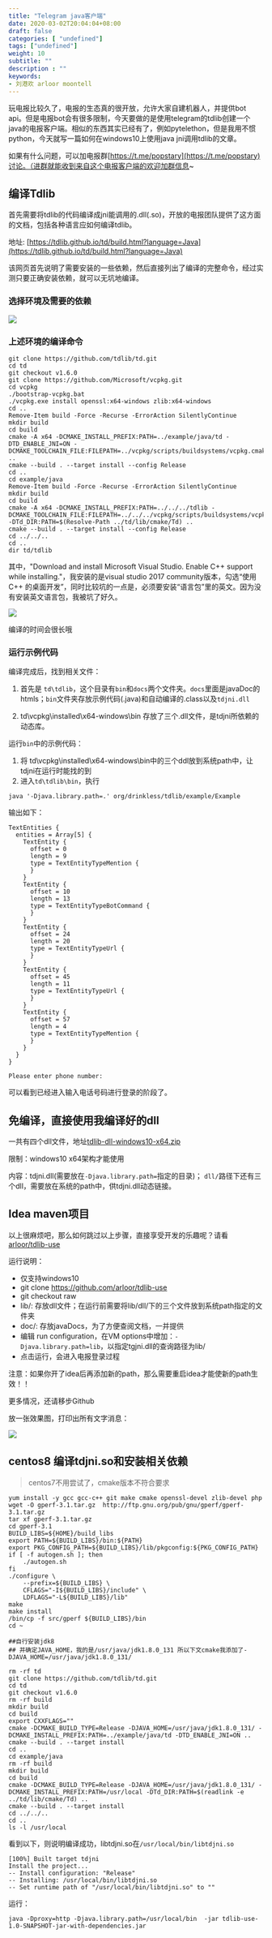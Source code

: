 ```yaml
---
title: "Telegram java客户端"
date: 2020-03-02T20:04:04+08:00
draft: false
categories: [ "undefined"]
tags: ["undefined"]
weight: 10
subtitle: ""
description : ""
keywords:
- 刘港欢 arloor moontell
---
```


玩电报比较久了，电报的生态真的很开放，允许大家自建机器人，并提供bot api。但是电报bot会有很多限制，今天要做的是使用telegram的tdlib创建一个java的电报客户端。相似的东西其实已经有了，例如pytelethon，但是我用不惯python，今天就写一篇如何在windows10上使用java jni调用tdlib的文章。

如果有什么问题，可以加电报群[https://t.me/popstary](https://t.me/popstary)讨论。（进群就能收到来自这个电报客户端的欢迎加群信息~

<!--more-->

## 编译Tdlib

首先需要将tdlib的代码编译成jni能调用的.dll(.so)，开放的电报团队提供了这方面的文档，包括各种语言应如何编译tdlib。

地址: [https://tdlib.github.io/td/build.html?language=Java](https://tdlib.github.io/td/build.html?language=Java)

该网页首先说明了需要安装的一些依赖，然后直接列出了编译的完整命令，经过实测只要正确安装依赖，就可以无坑地编译。


### 选择环境及需要的依赖

![](/img/dependency-4-tdlib-windows.png)


### 上述环境的编译命令
```shell
git clone https://github.com/tdlib/td.git
cd td
git checkout v1.6.0
git clone https://github.com/Microsoft/vcpkg.git
cd vcpkg
./bootstrap-vcpkg.bat
./vcpkg.exe install openssl:x64-windows zlib:x64-windows
cd ..
Remove-Item build -Force -Recurse -ErrorAction SilentlyContinue
mkdir build
cd build
cmake -A x64 -DCMAKE_INSTALL_PREFIX:PATH=../example/java/td -DTD_ENABLE_JNI=ON -DCMAKE_TOOLCHAIN_FILE:FILEPATH=../vcpkg/scripts/buildsystems/vcpkg.cmake ..
cmake --build . --target install --config Release
cd ..
cd example/java
Remove-Item build -Force -Recurse -ErrorAction SilentlyContinue
mkdir build
cd build
cmake -A x64 -DCMAKE_INSTALL_PREFIX:PATH=../../../tdlib -DCMAKE_TOOLCHAIN_FILE:FILEPATH=../../../vcpkg/scripts/buildsystems/vcpkg.cmake -DTd_DIR:PATH=$(Resolve-Path ../td/lib/cmake/Td) ..
cmake --build . --target install --config Release
cd ../../..
cd ..
dir td/tdlib
```

其中，"Download and install Microsoft Visual Studio. Enable C++ support while installing."，我安装的是visual studio 2017 community版本，勾选“使用 C++ 的桌面开发”，同时比较坑的一点是，必须要安装“语言包”里的英文。因为没有安装英文语言包，我被坑了好久。

![](/img/vs-4-tdlib-compile.png)



编译的时间会很长哦

### 运行示例代码

编译完成后，找到相关文件：

1. 首先是 `td\tdlib`，这个目录有`bin`和`docs`两个文件夹。`docs`里面是javaDoc的htmls；`bin`文件夹存放示例代码(.java)和自动编译的.class以及`tdjni.dll`

2. td\vcpkg\installed\x64-windows\bin 存放了三个.dll文件，是tdjni所依赖的动态库。

运行`bin`中的示例代码：

1. 将 td\vcpkg\installed\x64-windows\bin中的三个ddl放到系统path中，让tdjni在运行时能找的到
2. 进入`td\tdlib\bin`，执行

```
java '-Djava.library.path=.' org/drinkless/tdlib/example/Example
```

输出如下：

```
TextEntities {
  entities = Array[5] {
    TextEntity {
      offset = 0
      length = 9
      type = TextEntityTypeMention {
      }
    }
    TextEntity {
      offset = 10
      length = 13
      type = TextEntityTypeBotCommand {
      }
    }
    TextEntity {
      offset = 24
      length = 20
      type = TextEntityTypeUrl {
      }
    }
    TextEntity {
      offset = 45
      length = 11
      type = TextEntityTypeUrl {
      }
    }
    TextEntity {
      offset = 57
      length = 4
      type = TextEntityTypeMention {
      }
    }
  }
}

Please enter phone number:
```

可以看到已经进入输入电话号码进行登录的阶段了。

## 免编译，直接使用我编译好的dll

一共有四个dll文件，地址[tdlib-dll-windows10-x64.zip](http://cdn.arloor.com/tool/tdlib-dll-windows10-x64.zip)

限制：windows10 x64架构才能使用

内容：tdjni.dll(需要放在`-Djava.library.path=`指定的目录)； `dll/`路径下还有三个dll，需要放在系统的path中，供tdjni.dll动态链接。

## Idea maven项目

以上很麻烦吧，那么如何跳过以上步骤，直接享受开发的乐趣呢？请看[arloor/tdlib-use](https://github.com/arloor/tdlib-use)

运行说明：

- 仅支持windows10
- git clone https://github.com/arloor/tdlib-use
- git checkout raw 
- lib/: 存放dll文件；在运行前需要将lib/dll/下的三个文件放到系统path指定的文件夹
- doc/: 存放javaDocs，为了方便查阅文档，一并提供
- 编辑 run configuration，在VM options中增加：`-Djava.library.path=lib`，以指定tgjni.dll的查询路径为lib/
- 点击运行，会进入电报登录过程

注意：如果你开了idea后再添加新的path，那么需要重启idea才能使新的path生效！！

更多情况，还请移步Github

放一张效果图，打印出所有文字消息：

![](/img/tdlib-use-msgs.png)

## centos8 编译tdjni.so和安装相关依赖

> centos7不用尝试了，cmake版本不符合要求

```
yum install -y gcc gcc-c++ git make cmake openssl-devel zlib-devel php
wget -O gperf-3.1.tar.gz  http://ftp.gnu.org/pub/gnu/gperf/gperf-3.1.tar.gz
tar xf gperf-3.1.tar.gz
cd gperf-3.1
BUILD_LIBS=${HOME}/build_libs
export PATH=${BUILD_LIBS}/bin:${PATH}
export PKG_CONFIG_PATH=${BUILD_LIBS}/lib/pkgconfig:${PKG_CONFIG_PATH}
if [ -f autogen.sh ]; then
    ./autogen.sh
fi
./configure \
    --prefix=${BUILD_LIBS} \
    CFLAGS="-I${BUILD_LIBS}/include" \
    LDFLAGS="-L${BUILD_LIBS}/lib"
make
make install
/bin/cp -f src/gperf ${BUILD_LIBS}/bin
cd ~

##自行安装jdk8 
## 并确定JAVA_HOME，我的是/usr/java/jdk1.8.0_131 所以下文cmake我添加了-DJAVA_HOME=/usr/java/jdk1.8.0_131/

rm -rf td
git clone https://github.com/tdlib/td.git
cd td
git checkout v1.6.0
rm -rf build
mkdir build
cd build
export CXXFLAGS=""
cmake -DCMAKE_BUILD_TYPE=Release -DJAVA_HOME=/usr/java/jdk1.8.0_131/ -DCMAKE_INSTALL_PREFIX:PATH=../example/java/td -DTD_ENABLE_JNI=ON ..
cmake --build . --target install
cd ..
cd example/java
rm -rf build
mkdir build
cd build
cmake -DCMAKE_BUILD_TYPE=Release -DJAVA_HOME=/usr/java/jdk1.8.0_131/ -DCMAKE_INSTALL_PREFIX:PATH=/usr/local -DTd_DIR:PATH=$(readlink -e ../td/lib/cmake/Td) ..
cmake --build . --target install
cd ../../..
cd ..
ls -l /usr/local
```

看到以下，则说明编译成功，libtdjni.so在`/usr/local/bin/libtdjni.so`



```
[100%] Built target tdjni
Install the project...
-- Install configuration: "Release"
-- Installing: /usr/local/bin/libtdjni.so
-- Set runtime path of "/usr/local/bin/libtdjni.so" to ""
```


运行：

```
java -Dproxy=http -Djava.library.path=/usr/local/bin  -jar tdlib-use-1.0-SNAPSHOT-jar-with-dependencies.jar
```
